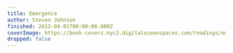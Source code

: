 ```yaml
---
title: Emergence
author: Steven Johnson
finished: 2013-04-01T00:00:00.000Z
coverImage: https://book-covers.nyc3.digitaloceanspaces.com/readings/emergence-01.jpg
dropped: false
---
```


